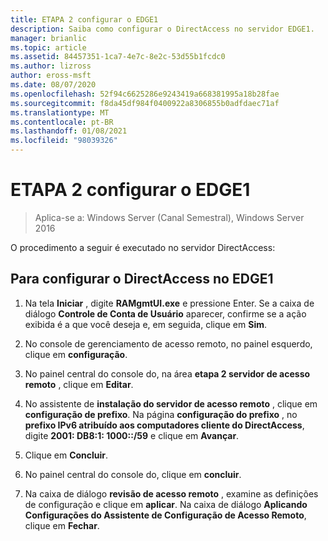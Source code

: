 ```yaml
---
title: ETAPA 2 configurar o EDGE1
description: Saiba como configurar o DirectAccess no servidor EDGE1.
manager: brianlic
ms.topic: article
ms.assetid: 84457351-1ca7-4e7c-8e2c-53d55b1fcdc0
ms.author: lizross
author: eross-msft
ms.date: 08/07/2020
ms.openlocfilehash: 52f94c6625286e9243419a668381995a18b28fae
ms.sourcegitcommit: f8da45df984f0400922a8306855b0adfdaec71af
ms.translationtype: MT
ms.contentlocale: pt-BR
ms.lasthandoff: 01/08/2021
ms.locfileid: "98039326"
---
```

# <a name="step-2-configure-edge1"></a>ETAPA 2 configurar o EDGE1

>Aplica-se a: Windows Server (Canal Semestral), Windows Server 2016

O procedimento a seguir é executado no servidor DirectAccess:

## <a name="to-configure-directaccess-on-edge1"></a>Para configurar o DirectAccess no EDGE1

1.  Na tela **Iniciar** , digite **RAMgmtUI.exe** e pressione Enter. Se a caixa de diálogo **Controle de Conta de Usuário** aparecer, confirme se a ação exibida é a que você deseja e, em seguida, clique em **Sim**.

2.  No console de gerenciamento de acesso remoto, no painel esquerdo, clique em **configuração**.

3.  No painel central do console do, na área **etapa 2 servidor de acesso remoto** , clique em **Editar**.

4.  No assistente de **instalação do servidor de acesso remoto** , clique em **configuração de prefixo**. Na página **configuração do prefixo** , no **prefixo IPv6 atribuído aos computadores cliente do DirectAccess**, digite **2001: DB8:1: 1000::/59** e clique em **Avançar**.

5.  Clique em **Concluir**.

6.  No painel central do console do, clique em **concluir**.

7.  Na caixa de diálogo **revisão de acesso remoto** , examine as definições de configuração e clique em **aplicar**. Na caixa de diálogo **Aplicando Configurações do Assistente de Configuração de Acesso Remoto**, clique em **Fechar**.
